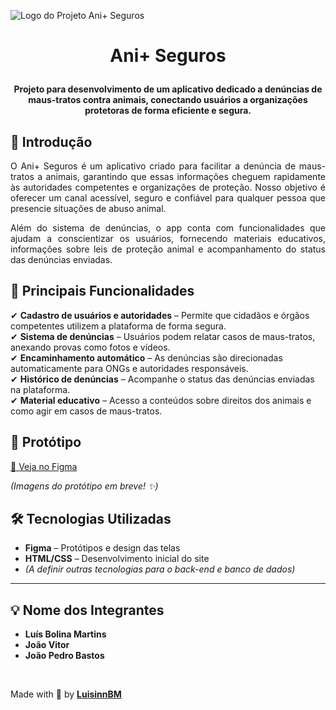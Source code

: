 <img src= C:\Users\Acer\Documents\Workspace\Ani-Seguros\src\images\Logo.png alt="Logo do Projeto Ani+ Seguros"></img>

# <p align="center">Ani+ Seguros</p>

<p align="center"><strong>Projeto para desenvolvimento de um aplicativo dedicado a denúncias de maus-tratos contra animais, conectando usuários a organizações protetoras de forma eficiente e segura.</strong></p>

## 📖 Introdução

<p align="justify">
  O Ani+ Seguros é um aplicativo criado para facilitar a denúncia de maus-tratos a animais, garantindo que essas informações cheguem rapidamente às autoridades competentes e organizações de proteção. Nosso objetivo é oferecer um canal acessível, seguro e confiável para qualquer pessoa que presencie situações de abuso animal.
</p>
<p align="justify">
  Além do sistema de denúncias, o app conta com funcionalidades que ajudam a conscientizar os usuários, fornecendo materiais educativos, informações sobre leis de proteção animal e acompanhamento do status das denúncias enviadas.
</p>

## 📌 Principais Funcionalidades

✔ **Cadastro de usuários e autoridades** – Permite que cidadãos e órgãos competentes utilizem a plataforma de forma segura.  
✔ **Sistema de denúncias** – Usuários podem relatar casos de maus-tratos, anexando provas como fotos e vídeos.  
✔ **Encaminhamento automático** – As denúncias são direcionadas automaticamente para ONGs e autoridades responsáveis.  
✔ **Histórico de denúncias** – Acompanhe o status das denúncias enviadas na plataforma.  
✔ **Material educativo** – Acesso a conteúdos sobre direitos dos animais e como agir em casos de maus-tratos.  

## 🎨 Protótipo

[🔗 Veja no Figma](https://www.figma.com/file/2u8viKkqxSZaaJTj0XdkxG/Apresenta%C3%A7%C3%A3o-PMI---Jiic?node-id=0%3A1)

*(Imagens do protótipo em breve! ✨)*

## 🛠️ Tecnologias Utilizadas

- **Figma** – Protótipos e design das telas  
- **HTML/CSS** – Desenvolvimento inicial do site  
- *(A definir outras tecnologias para o back-end e banco de dados)*  

---

## 💡 Nome dos Integrantes

- **Luís Bolina Martins**  
- **João Vitor**  
- **João Pedro Bastos**  
<br>

Made with 🤍 by **[LuisinnBM](https://github.com/LuisinnBM)**
